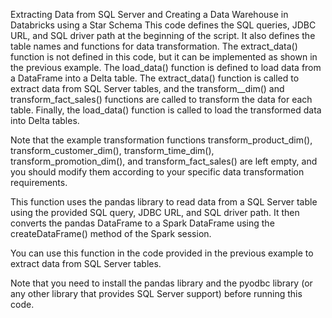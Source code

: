 Extracting Data from SQL Server and Creating a Data Warehouse in Databricks using a Star Schema
This code defines the SQL queries, JDBC URL, and SQL driver path at the beginning of the script. It also defines the table names and functions for data transformation. The extract_data() function is not defined in this code, but it can be implemented as shown in the previous example.
The load_data() function is defined to load data from a DataFrame into a Delta table. The extract_data() function is called to extract data from SQL Server tables, and the transform_<table>_dim() and transform_fact_sales() functions are called to transform the data for each table. Finally, the load_data() function is called to load the transformed data into Delta tables.

Note that the example transformation functions transform_product_dim(), transform_customer_dim(), transform_time_dim(), transform_promotion_dim(), and transform_fact_sales() are left empty, and you should modify them according to your specific data transformation requirements. 

This function uses the pandas library to read data from a SQL Server table using the provided SQL query, JDBC URL, and SQL driver path. It then converts the pandas DataFrame to a Spark DataFrame using the createDataFrame() method of the Spark session.

You can use this function in the code provided in the previous example to extract data from SQL Server tables.

Note that you need to install the pandas library and the pyodbc library (or any other library that provides SQL Server support) before running this code. 

